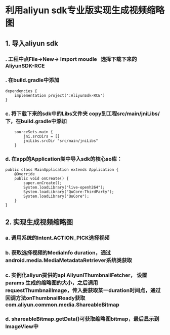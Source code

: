 # 利用aliyun sdk专业版实现生成视频缩略图

## 1. 导入aliyun sdk
### . 工程中点File->New-> Import moudle   选择下载下来的AliyunSDK-RCE <br>
### . 在build.gradle中添加 <br>
```
dependencies {
    implementation project(':AliyunSdk-RCE')
}
```
### c. 将下载下来的sdk中的Libs文件夹 copy到工程src/main/jniLibs/下，在build.gradle中添加<br>
```
    sourceSets.main {
        jni.srcDirs = []
        jniLibs.srcDir "src/main/jniLibs"
    }
```
### d. 在app的Application类中导入sdk的核心so库：<br>
```
public class MainApplication extends Application {
    @Override
    public void onCreate() {
        super.onCreate();
        System.loadLibrary("live-openh264");
        System.loadLibrary("QuCore-ThirdParty");
        System.loadLibrary("QuCore");
    }
}
```

## 2. 实现生成视频缩略图
### a. 调用系统的Intent.ACTION_PICK选择视频<br>
### b. 获取选择视频的MediaInfo duration，通过android.media.MediaMetadataRetriever系统类获取<br>
### c. 实例化aliyun提供的api  AliyunIThumbnailFetcher， 设置params 生成的缩略图的大小，之后调用requestThumbnailImage，传入要获取某一duration时间点，通过回调方法onThumbnailReady获取com.aliyun.common.media.ShareableBitmap<br>
### d. shareableBitmap.getData()可获取缩略图bitmap，最后显示到ImageView中
